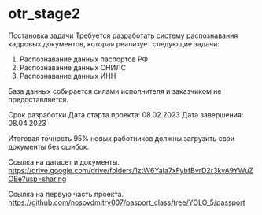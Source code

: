 # otr_stage2
Постановка задачи
Требуется разработать систему распознавания кадровых документов, которая реализует следующие задачи:
1. Распознавание данных паспортов РФ
2. Распознавание данных СНИЛС
3. Распознавание данных ИНН

База данных собирается силами исполнителя и заказчиком не предоставляется.

Срок разработки
Дата старта проекта: 08.02.2023
Дата завершения: 08.04.2023

Итоговая точность
95% новых работников должны загрузить свои документы без ошибок.

Ссылка на датасет и документы.  https://drive.google.com/drive/folders/1ztW6YaIa7xFybfBvrD2r3kvA9YWuZOBe?usp=sharing

Ссылка на первую часть проекта.  https://github.com/nosovdmitry007/pasport_class/tree/YOLO_5/passport
